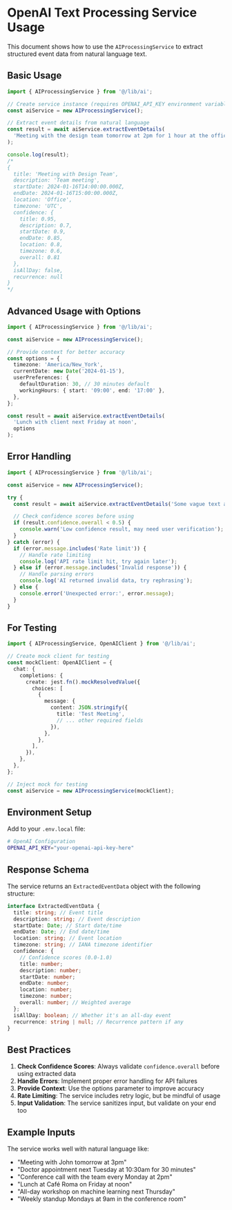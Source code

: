 # OpenAI Text Processing Service Usage

This document shows how to use the `AIProcessingService` to extract structured event data from natural language text.

## Basic Usage

```typescript
import { AIProcessingService } from '@/lib/ai';

// Create service instance (requires OPENAI_API_KEY environment variable)
const aiService = new AIProcessingService();

// Extract event details from natural language
const result = await aiService.extractEventDetails(
  'Meeting with the design team tomorrow at 2pm for 1 hour at the office'
);

console.log(result);
/*
{
  title: 'Meeting with Design Team',
  description: 'Team meeting',
  startDate: 2024-01-16T14:00:00.000Z,
  endDate: 2024-01-16T15:00:00.000Z,
  location: 'Office',
  timezone: 'UTC',
  confidence: {
    title: 0.95,
    description: 0.7,
    startDate: 0.9,
    endDate: 0.85,
    location: 0.8,
    timezone: 0.6,
    overall: 0.81
  },
  isAllDay: false,
  recurrence: null
}
*/
```

## Advanced Usage with Options

```typescript
import { AIProcessingService } from '@/lib/ai';

const aiService = new AIProcessingService();

// Provide context for better accuracy
const options = {
  timezone: 'America/New_York',
  currentDate: new Date('2024-01-15'),
  userPreferences: {
    defaultDuration: 30, // 30 minutes default
    workingHours: { start: '09:00', end: '17:00' },
  },
};

const result = await aiService.extractEventDetails(
  'Lunch with client next Friday at noon',
  options
);
```

## Error Handling

```typescript
import { AIProcessingService } from '@/lib/ai';

const aiService = new AIProcessingService();

try {
  const result = await aiService.extractEventDetails('Some vague text about maybe meeting');

  // Check confidence scores before using
  if (result.confidence.overall < 0.5) {
    console.warn('Low confidence result, may need user verification');
  }
} catch (error) {
  if (error.message.includes('Rate limit')) {
    // Handle rate limiting
    console.log('API rate limit hit, try again later');
  } else if (error.message.includes('Invalid response')) {
    // Handle parsing errors
    console.log('AI returned invalid data, try rephrasing');
  } else {
    console.error('Unexpected error:', error.message);
  }
}
```

## For Testing

```typescript
import { AIProcessingService, OpenAIClient } from '@/lib/ai';

// Create mock client for testing
const mockClient: OpenAIClient = {
  chat: {
    completions: {
      create: jest.fn().mockResolvedValue({
        choices: [
          {
            message: {
              content: JSON.stringify({
                title: 'Test Meeting',
                // ... other required fields
              }),
            },
          },
        ],
      }),
    },
  },
};

// Inject mock for testing
const aiService = new AIProcessingService(mockClient);
```

## Environment Setup

Add to your `.env.local` file:

```bash
# OpenAI Configuration
OPENAI_API_KEY="your-openai-api-key-here"
```

## Response Schema

The service returns an `ExtractedEventData` object with the following structure:

```typescript
interface ExtractedEventData {
  title: string; // Event title
  description: string; // Event description
  startDate: Date; // Start date/time
  endDate: Date; // End date/time
  location: string; // Event location
  timezone: string; // IANA timezone identifier
  confidence: {
    // Confidence scores (0.0-1.0)
    title: number;
    description: number;
    startDate: number;
    endDate: number;
    location: number;
    timezone: number;
    overall: number; // Weighted average
  };
  isAllDay: boolean; // Whether it's an all-day event
  recurrence: string | null; // Recurrence pattern if any
}
```

## Best Practices

1. **Check Confidence Scores**: Always validate `confidence.overall` before using extracted data
2. **Handle Errors**: Implement proper error handling for API failures
3. **Provide Context**: Use the options parameter to improve accuracy
4. **Rate Limiting**: The service includes retry logic, but be mindful of usage
5. **Input Validation**: The service sanitizes input, but validate on your end too

## Example Inputs

The service works well with natural language like:

- "Meeting with John tomorrow at 3pm"
- "Doctor appointment next Tuesday at 10:30am for 30 minutes"
- "Conference call with the team every Monday at 2pm"
- "Lunch at Café Roma on Friday at noon"
- "All-day workshop on machine learning next Thursday"
- "Weekly standup Mondays at 9am in the conference room"

